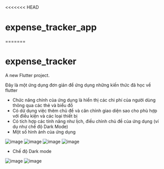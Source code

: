 <<<<<<< HEAD
# expense_tracker_app
=======
# expense_tracker

A new Flutter project.

Đây là một ứng dụng đơn giản để ứng dụng những kiến thức đã học về flutter
- Chức năng chính của ứng dụng là hiển thị các chi phí của người dùng thông qua các thẻ và biểu đồ
- Có dử dụng việc thêm chủ đề và căn chỉnh giao diện sao cho phù hợp với điều kiện và các loại thiết bị
- Có tích hợp các tính năng như lịch, điều chỉnh chủ đề của ứng dụng (ví dụ như chế độ Dark Mode)
- Một số hình ảnh của ứng dụng

![image](https://github.com/user-attachments/assets/d775674b-f4f9-4f81-8121-753b95eb4b5a)
![image](https://github.com/user-attachments/assets/2e26b7f3-31a2-415d-a819-ada9174e2fed)
![image](https://github.com/user-attachments/assets/e0ef6b55-e7f2-40b7-b376-afb1c1fe2269)
![image](https://github.com/user-attachments/assets/50437b08-f153-4bf1-96f3-f228a5d4ea95)

- Chế độ Dark mode

  
![image](https://github.com/user-attachments/assets/6fded0c6-7701-4b8a-8e69-5ba8a218f39e)
![image](https://github.com/user-attachments/assets/026bf73f-a44f-4f1b-87df-fbaf012bd348)





